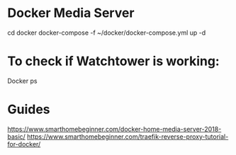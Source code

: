 # Docker Media Server
cd docker
docker-compose -f ~/docker/docker-compose.yml up -d

# To check if Watchtower is working:
Docker ps

# Guides
https://www.smarthomebeginner.com/docker-home-media-server-2018-basic/
https://www.smarthomebeginner.com/traefik-reverse-proxy-tutorial-for-docker/

